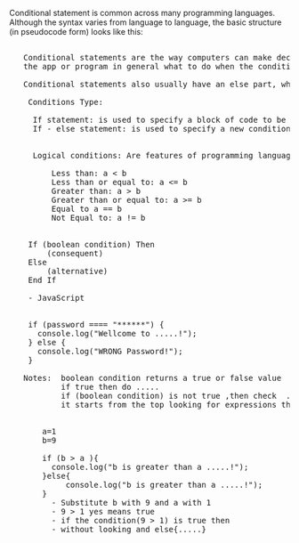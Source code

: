 <p> 
    
 Conditional statement is common across many programming languages. Although the syntax varies from language to language, the basic structure (in pseudocode form) looks like this:</p>
 


<pre>

   Conditional statements are the way computers can make decisions. Conditional statements always have an if part, which tells 
   the app or program in general what to do when the condition is true. 
   
   Conditional statements also usually have an else part, which tells the app or program in general what to do when the condition is false.

    Conditions Type:
    
     If statement: is used to specify a block of code to be executed, if a specified condition is true.
     If - else statement: is used to specify a new condition to test, if the first condition is false then it will be redirected to the else part.
     
     
     Logical conditions: Are features of programming languages "conditional statement", we will list them below:-
     
         Less than: a < b
         Less than or equal to: a <= b
         Greater than: a > b
         Greater than or equal to: a >= b
         Equal to a == b
         Not Equal to: a != b


    If (boolean condition) Then
        (consequent)
    Else
        (alternative)
    End If
    
    - JavaScript
    
    
    if (password ==== "******") {
      console.log("Wellcome to .....!");
    } else {
      console.log("WRONG Password!");
    }
    
   Notes:  boolean condition returns a true or false value
           if true then do .....
           if (boolean condition) is not true ,then check  ...
           it starts from the top looking for expressions that evaluate to true.
           
       
       a=1
       b=9
       
       if (b > a ){
         console.log("b is greater than a .....!");
       }else{
            console.log("b is greater than a .....!");       
       }
         - Substitute b with 9 and a with 1
         - 9 > 1 yes means true
         - if the condition(9 > 1) is true then 
         - without looking and else{.....} 
           
           
           
  </pre>
  
